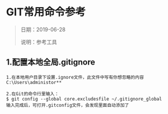 # GIT常用命令参考

> 日期：2019-06-28
>
> 说明：参考工具

## 1.配置本地全局.gitignore

```properties
1.在本地用户目录下设置.ignore文件，此文件中写有你想忽略的内容 
C:\Users\administor** 

2.在Git的命令行里输入：
$ git config --global core.excludesfile ~/.gitignore_global
输入完成后，可打开.gitconfig文件，会发现里面自动添加了
```

